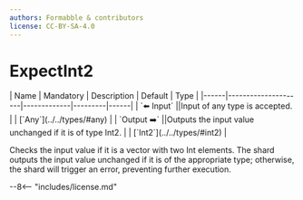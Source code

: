 ```yaml
---
authors: Formabble & contributors
license: CC-BY-SA-4.0
---
```



# ExpectInt2

<div class="sh-parameters" markdown="1">
| Name | Mandatory | Description | Default | Type |
|------|---------------------|-------------|---------|------|
| `⬅️ Input` ||Input of any type is accepted. | | [`Any`](../../types/#any) |
| `Output ➡️` ||Outputs the input value unchanged if it is of type Int2. | | [`Int2`](../../types/#int2) |

</div>

Checks the input value if it is a vector with two Int elements. The shard outputs the input value unchanged if it is of the appropriate type; otherwise, the shard will trigger an error, preventing further execution.

--8<-- "includes/license.md"


